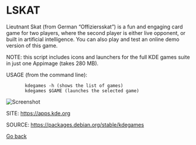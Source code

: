 # LSKAT

 Lieutnant Skat (from German “Offiziersskat”) is a fun
 and engaging card game for two players, where the
 second player is either live opponent, or built in
 artificial intelligence. You can also play and test an
 online demo version of this game.
 
 NOTE: this script includes icons and launchers for the 
 full KDE games suite in just one Appimage (takes 280 MB).
 
 USAGE (from the command line):
 
           kdegames -h (shows the list of games)
           kdegames $GAME (launches the selected game)
           
 ![Screenshot](https://cdn.kde.org/screenshots/lskat/lskat.png)
 
 SITE: https://apps.kde.org

 SOURCE: https://packages.debian.org/stable/kdegames

 [Go back](https://portable-linux-apps.github.io/apps.html)
